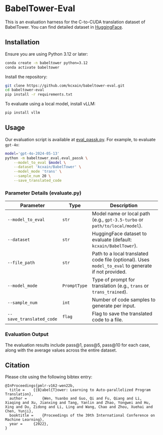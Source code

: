 # BabelTower-Eval

This is an evaluation harness for the C-to-CUDA translation dataset of BabelTower. You can find detailed dataset in [HuggingFace](https://huggingface.co/datasets/kcxain/BabelTower).

## Installation

Ensure you are using Python 3.12 or later:
```bash
conda create -n babeltower python=3.12
conda activate babeltower
```

Install the repository:
```bash
git clone https://github.com/kcxain/babeltower-eval.git
cd babeltower-eval
pip install -r requirements.txt
```

To evaluate using a local model, install vLLM:
```bash
pip install vllm
```

## Usage
Our evaluation script is available at [eval_passk.py](https://github.com/kcxain/babeltower-eval/blob/master/babeltower_eval/eval_passk.py). For example, to evaluate `gpt-4o`:
```bash
model='gpt-4o-2024-05-13'
python -m babeltower_eval.eval_passk \
    --model_to_eval $model \
    --dataset 'kcxain/BabelTower' \
    --model_mode 'trans' \
    --sample_num 20 \
    --save_translated_code
```

### Parameter Details (evaluate.py)

| Parameter             | Type           | Description                                                                 |
|-----------------------|----------------|-----------------------------------------------------------------------------|
| `--model_to_eval`      | `str`          | Model name or local path (e.g., `gpt-3.5-turbo` or `path/to/local/model`).  |
| `--dataset`            | `str`          | HuggingFace dataset to evaluate (default: `kcxain/BabelTower`).             |
| `--file_path`          | `str`          | Path to a local translated code file (optional). Uses `model_to_eval` to generate if not provided. |
| `--model_mode`         | `PromptType`   | Type of prompt for translation (e.g., `trans` or `trans_trained`).          |
| `--sample_num`         | `int`          | Number of code samples to generate per input.                               |
| `--save_translated_code` | `flag`        | Flag to save the translated code to a file.                                 |

### Evaluation Output

The evaluation results include pass@1, pass@5, pass@10 for each case, along with the average values across the entire dataset.


## Citation

Please cite using the following bibtex entry:

```
@InProceedings{pmlr-v162-wen22b,
  title = 	 {{B}abel{T}ower: Learning to Auto-parallelized Program Translation},
  author =       {Wen, Yuanbo and Guo, Qi and Fu, Qiang and Li, Xiaqing and Xu, Jianxing and Tang, Yanlin and Zhao, Yongwei and Hu, Xing and Du, Zidong and Li, Ling and Wang, Chao and Zhou, Xuehai and Chen, Yunji},
  booktitle = 	 {Proceedings of the 39th International Conference on Machine Learning},
  year = 	 {2022},
}
```